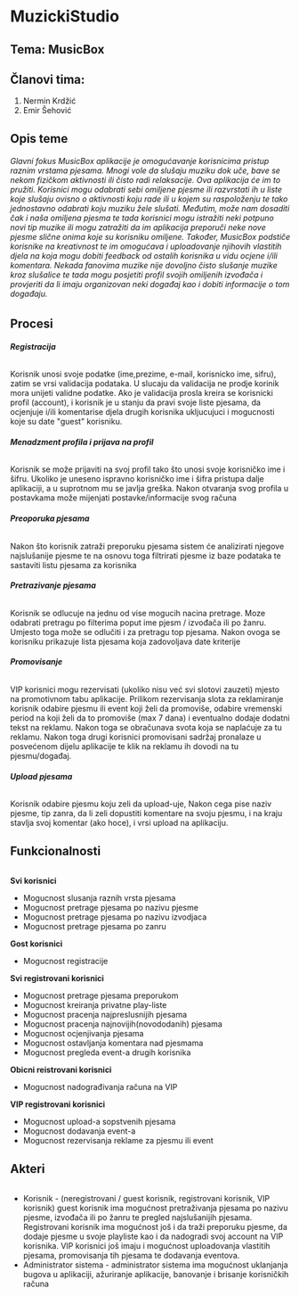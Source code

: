 ﻿# MuzickiStudio

## **Tema: MusicBox**

## **Članovi tima:**
1. Nermin Krdžić
2. Emir Šehović

## **Opis teme**

###### Glavni fokus MusicBox aplikacije je omogućavanje korisnicima pristup raznim vrstama pjesama. Mnogi vole da slušaju muziku dok uče, bave se nekom fizičkom aktivnosti ili čisto radi relaksacije. Ova aplikacija će im to pružiti. Korisnici mogu odabrati sebi omiljene pjesme ili razvrstati ih u liste koje slušaju ovisno o aktivnosti koju rade ili u kojem su raspoloženju te tako jednostavno odabrati koju muziku žele slušati. Međutim, može nam dosaditi čak i naša omiljena pjesma te tada korisnici mogu istražiti neki potpuno novi tip muzike ili mogu zatražiti da im aplikacija preporuči neke nove pjesme slične onima koje su korisniku omiljene. Također, MusicBox podstiče korisnike na kreativnost te im omogućava i uploadovanje njihovih vlastitih djela na koja mogu dobiti feedback od ostalih korisnika u vidu ocjene i/ili komentara. Nekada fanovima muzike nije dovoljno čisto slušanje muzike kroz slušalice te tada mogu posjetiti profil svojih omiljenih izvođača i provjeriti da li imaju organizovan neki događaj kao i dobiti informacije o tom događaju. 



## **Procesi**

###### **Registracija** 
Korisnik unosi svoje podatke (ime,prezime, e-mail, korisnicko ime, sifru), zatim se vrsi validacija podataka. U slucaju da validacija ne prodje korinik mora unijeti validne podatke. Ako je validacija prosla kreira se korisnicki profil (account), i korisnik je u stanju da pravi svoje liste pjesama, da ocjenjuje i/ili komentarise djela drugih korisnika ukljucujuci i mogucnosti koje su date "guest" korisniku.  

###### **Menadzment profila i prijava na profil**
Korisnik se može prijaviti na svoj profil tako što unosi svoje korisničko ime i šifru. Ukoliko je uneseno ispravno korisničko ime i šifra pristupa dalje aplikaciji, a u suprotnom mu se javlja greška. Nakon otvaranja svog profila u postavkama može mijenjati postavke/informacije svog računa

###### **Preoporuka pjesama**
Nakon što korisnik zatraži preporuku pjesama sistem će analizirati njegove najslušanije pjesme te na osnovu toga filtrirati pjesme iz baze podataka te sastaviti listu pjesama za korisnika

###### **Pretrazivanje pjesama**
Korisnik se odlucuje na jednu od vise mogucih nacina pretrage. Moze odabrati pretragu po filterima poput ime pjesm / izvođača ili po žanru. Umjesto toga može se odlučiti i za pretragu top pjesama. Nakon ovoga se korisniku prikazuje lista pjesama koja zadovoljava date kriterije

###### **Promovisanje**
VIP korisnici mogu rezervisati (ukoliko nisu već svi slotovi zauzeti) mjesto na promotivnom tabu aplikacije. Prilikom rezervisanja slota za reklamiranje korisnik odabire pjesmu ili event koji želi da promoviše, odabire vremenski period na koji želi da to promoviše (max 7 dana) i eventualno dodaje dodatni tekst na reklamu. Nakon toga se obračunava svota koja se naplaćuje za tu reklamu. Nakon toga drugi korisnici promovisani sadržaj pronalaze u posvećenom dijelu aplikacije te klik na reklamu ih dovodi na tu pjesmu/događaj.

###### **Upload pjesama**
Korisnik odabire pjesmu koju zeli da upload-uje, Nakon cega pise naziv pjesme, tip zanra, da li zeli dopustiti komentare na svoju pjesmu, i na kraju stavlja svoj komentar (ako hoce), i vrsi upload na aplikaciju. 

## **Funkcionalnosti**

######
**Svi korisnici**
- Mogucnost slusanja raznih vrsta pjesama
- Mogucnost pretrage pjesama po nazivu pjesme
- Mogucnost pretrage pjesama po nazivu izvodjaca
- Mogucnost pretrage pjesama po zanru

**Gost korisnici**
- Mogucnost registracije

**Svi registrovani korisnici**
- Mogucnost pretrage pjesama preporukom
- Mogucnost kreiranja privatne play-liste
- Mogucnost pracenja najpreslusnijih pjesama
- Mogucnost pracenja najnovijih(novododanih) pjesama
- Mogucnost ocjenjivanja pjesama
- Mogucnost ostavljanja komentara nad pjesmama
- Mogucnost pregleda event-a drugih korisnika

**Obicni reistrovani korisnici**
- Mogucnost nadograđivanja računa na VIP

**VIP registrovani korisnici**
- Mogucnost upload-a sopstvenih pjesama
- Mogucnost dodavanja event-a
- Mogucnost rezervisanja reklame za pjesmu ili event

## **Akteri**

######
- Korisnik - (neregistrovani / guest korisnik, registrovani korisnik, VIP korisnik) guest korisnik ima mogućnost pretraživanja pjesama po nazivu pjesme, izvođača ili po žanru te pregled najslušanijih pjesama. Registrovani korisnik ima mogućnost još i da traži preporuku pjesme, da dodaje pjesme u svoje playliste kao i da nadogradi svoj account na VIP korisnika. VIP korisnici još imaju i mogućnost uploadovanja vlastitih pjesama, promovisanja tih pjesama te dodavanja eventova. 
- Administrator sistema - administrator sistema ima mogućnost uklanjanja bugova u aplikaciji, ažuriranje aplikacije, banovanje i brisanje korisničkih računa